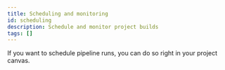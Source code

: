 ```yaml
---
title: Scheduling and monitoring
id: scheduling
description: Schedule and monitor project builds
tags: []
---
```


If you want to schedule pipeline runs, you can do so right in your project canvas.

